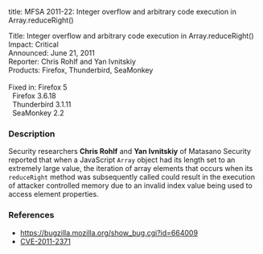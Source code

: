 title: MFSA 2011-22: Integer overflow and arbitrary code execution in Array.reduceRight()

<p>
<span class="label">Title:</span>      Integer overflow and arbitrary code execution in Array.reduceRight()<br/>
<span class="label">Impact:</span>     Critical<br/>
<span class="label">Announced:</span>  June 21, 2011<br/>
<span class="label">Reporter:</span>   Chris Rohlf and Yan Ivnitskiy<br/>
<span class="label">Products:</span>   Firefox, Thunderbird, SeaMonkey<br/>
<br/>
<span class="label">Fixed in:</span>   Firefox 5<br/>
<span class="label">&#160;</span>      Firefox 3.6.18<br/>
<span class="label">&#160;</span>      Thunderbird 3.1.11<br/>
<span class="label">&#160;</span>      SeaMonkey 2.2<br/>
</p>


<h3>Description</h3>

<p>Security researchers <strong>Chris Rohlf</strong> and <strong>Yan
Ivnitskiy</strong> of Matasano Security reported that when a
JavaScript <code>Array</code> object had its length set to an
extremely large value, the iteration of array elements that occurs
when its <code>reduceRight</code> method was subsequently called could
result in the execution of attacker controlled memory due to an
invalid index value being used to access element properties.</p>

<h3>References</h3>

<ul>
  <li><a href="https://bugzilla.mozilla.org/show_bug.cgi?id=664009">https://bugzilla.mozilla.org/show_bug.cgi?id=664009</a></li>
  <li><a class="ex-ref" href="http://cve.mitre.org/cgi-bin/cvename.cgi?name=CVE-2011-2371">CVE-2011-2371</a></li>
</ul>




